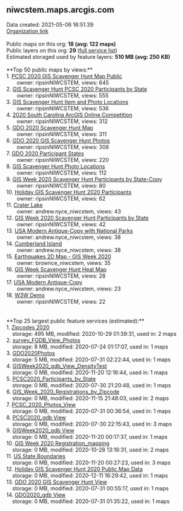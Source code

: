<h2>niwcstem.maps.arcgis.com</h2> Data created: 2021-05-06 16:51:39 <br /><a target='new' href='https://niwcstem.maps.arcgis.com'>Organization link</a><br /><br />Public maps on this org: <b>18 (avg: 122 maps)</b><br />Public layers on this org: <b>29 </b>(<a target='new' href='https://services.arcgis.com/YHQklwvHY2vsYvxe/ArcGIS/rest/services'>full service list</a>)<br />Estimated storaged used by feature layers: <b>510 MB (avg: 250 KB)</b><br /><br />**Top 50 public maps by views:**<br />  1. <a target='new' href='https://www.arcgis.com/home/item.html?id=f3468f4970c3494b86b5625b922eade3'>PCSC 2020 GIS Scavenger Hunt Map Public</a> <br />  &nbsp;&nbsp;&nbsp;&nbsp; &nbsp;&nbsp;owner: ripsinNIWCSTEM, views: 645<br />  2. <a target='new' href='https://www.arcgis.com/home/item.html?id=86e3ac8947414aaf9ec44030581f2b38'>GIS Scavenger Hunt PCSC 2020 Participants by State</a> <br />  &nbsp;&nbsp;&nbsp;&nbsp; &nbsp;&nbsp;owner: ripsinNIWCSTEM, views: 555<br />  3. <a target='new' href='https://www.arcgis.com/home/item.html?id=c078da2345dc4333bf9a4eaef80fe093'>GIS Scavenger Hunt Item and Photo Locations</a> <br />  &nbsp;&nbsp;&nbsp;&nbsp; &nbsp;&nbsp;owner: ripsinNIWCSTEM, views: 536<br />  4. <a target='new' href='https://www.arcgis.com/home/item.html?id=bdaf2ad132dd4a56bdb0f64f80048000'>2020 South Carolina ArcGIS Online Competition</a> <br />  &nbsp;&nbsp;&nbsp;&nbsp; &nbsp;&nbsp;owner: ripsinNIWCSTEM, views: 312<br />  5. <a target='new' href='https://www.arcgis.com/home/item.html?id=c0a9e2db7f44420696ffc65b065644c4'>GDO 2020 Scavenger Hunt Map</a> <br />  &nbsp;&nbsp;&nbsp;&nbsp; &nbsp;&nbsp;owner: ripsinNIWCSTEM, views: 311<br />  6. <a target='new' href='https://www.arcgis.com/home/item.html?id=69a406d98b8e432194c619207de38705'>GDO 2020 GIS Scavenger Hunt Photos</a> <br />  &nbsp;&nbsp;&nbsp;&nbsp; &nbsp;&nbsp;owner: ripsinNIWCSTEM, views: 308<br />  7. <a target='new' href='https://www.arcgis.com/home/item.html?id=ced85d6b9c5b4089bb1006106cb3277e'>GDO 2020 Participant States</a> <br />  &nbsp;&nbsp;&nbsp;&nbsp; &nbsp;&nbsp;owner: ripsinNIWCSTEM, views: 220<br />  8. <a target='new' href='https://www.arcgis.com/home/item.html?id=404f4d860d0d47f4a95dd3c458772c5d'>GIS Scavenger Hunt Photo Locations</a> <br />  &nbsp;&nbsp;&nbsp;&nbsp; &nbsp;&nbsp;owner: ripsinNIWCSTEM, views: 112<br />  9. <a target='new' href='https://www.arcgis.com/home/item.html?id=01a285a13b324683be27162285cf879f'>GIS Week 2020 Scavenger Hunt Participants by State-Copy</a> <br />  &nbsp;&nbsp;&nbsp;&nbsp; &nbsp;&nbsp;owner: ripsinNIWCSTEM, views: 80<br />  10. <a target='new' href='https://www.arcgis.com/home/item.html?id=b7d13f43013c4b018a282c8a9ce6b2cd'>Holiday GIS Scavenger Hunt 2020 Participants</a> <br />  &nbsp;&nbsp;&nbsp;&nbsp; &nbsp;&nbsp;owner: ripsinNIWCSTEM, views: 62<br />  11. <a target='new' href='https://www.arcgis.com/home/item.html?id=65b14fa2d2e64286a155c91ea8bbaaaa'>Crater Lake</a> <br />  &nbsp;&nbsp;&nbsp;&nbsp; &nbsp;&nbsp;owner: andrew.nyce_niwcstem, views: 43<br />  12. <a target='new' href='https://www.arcgis.com/home/item.html?id=ca6b06d5ce7847ca828fc8c4f05ab20f'>GIS Week 2020 Scavenger Hunt Participants by State</a> <br />  &nbsp;&nbsp;&nbsp;&nbsp; &nbsp;&nbsp;owner: ripsinNIWCSTEM, views: 42<br />  13. <a target='new' href='https://www.arcgis.com/home/item.html?id=2772d802174b44b0ba335a79c3798e11'>USA Modern Antique-Copy with National Parks</a> <br />  &nbsp;&nbsp;&nbsp;&nbsp; &nbsp;&nbsp;owner: andrew.nyce_niwcstem, views: 38<br />  14. <a target='new' href='https://www.arcgis.com/home/item.html?id=538474cfc99b443b9ce043f6f3312ccc'>Cumberland Island</a> <br />  &nbsp;&nbsp;&nbsp;&nbsp; &nbsp;&nbsp;owner: andrew.nyce_niwcstem, views: 38<br />  15. <a target='new' href='https://www.arcgis.com/home/item.html?id=3198c656db414ca89ccb83a3bb22221a'>Earthquakes 2D Map - GIS Week 2020</a> <br />  &nbsp;&nbsp;&nbsp;&nbsp; &nbsp;&nbsp;owner: brownce_niwcstem, views: 35<br />  16. <a target='new' href='https://www.arcgis.com/home/item.html?id=6810638839a74906abdf2754f4edd880'>GIS Week Scavenger Hunt Heat Map</a> <br />  &nbsp;&nbsp;&nbsp;&nbsp; &nbsp;&nbsp;owner: ripsinNIWCSTEM, views: 28<br />  17. <a target='new' href='https://www.arcgis.com/home/item.html?id=ad68c1ac277e47ff9c1be40e3f3e08f4'>USA Modern Antique-Copy</a> <br />  &nbsp;&nbsp;&nbsp;&nbsp; &nbsp;&nbsp;owner: andrew.nyce_niwcstem, views: 23<br />  18. <a target='new' href='https://www.arcgis.com/home/item.html?id=30a9c72b8d4b4905975fa705c1734461'>W3W Demo</a> <br />  &nbsp;&nbsp;&nbsp;&nbsp; &nbsp;&nbsp;owner: ripsinNIWCSTEM, views: 22<br /><br /><br />**Top 25 largest public feature services (estimated):**<br /> 1. <a target='new' href='https://www.arcgis.com/home/item.html?id=626b94e028244907ae91db09b75f8b0d'>Zipcodes 2020</a><br /> &nbsp;&nbsp;&nbsp;&nbsp;storage: 495 MB, modified: 2020-10-29 01:39:31,  used in: 2 maps<br /> 2. <a target='new' href='https://www.arcgis.com/home/item.html?id=53959698533a4045a2351337acd7986f'>survey_FGDB_View_Photos</a><br /> &nbsp;&nbsp;&nbsp;&nbsp;storage: 8 MB, modified: 2020-07-24 01:17:07,  used in: 1 maps<br /> 3. <a target='new' href='https://www.arcgis.com/home/item.html?id=e88e95744e3d47f3a25bb9d6a34d72ac'>GDO2020Photos</a><br /> &nbsp;&nbsp;&nbsp;&nbsp;storage: 5 MB, modified: 2020-07-31 02:22:44,  used in: 1 maps<br /> 4. <a target='new' href='https://www.arcgis.com/home/item.html?id=b21a9d8cfef34322b0c61f5da564180c'>GISWeek2020_gdb_View_DensityTest</a><br /> &nbsp;&nbsp;&nbsp;&nbsp;storage: 0 MB, modified: 2020-11-20 12:16:44,  used in: 1 maps<br /> 5. <a target='new' href='https://www.arcgis.com/home/item.html?id=8708be68185a41d292f7933ac103ec79'>PCSC2020_Participants_by_State</a><br /> &nbsp;&nbsp;&nbsp;&nbsp;storage: 0 MB, modified: 2020-07-30 21:20:48,  used in: 1 maps<br /> 6. <a target='new' href='https://www.arcgis.com/home/item.html?id=68fc22678ad6434d9898bebd3298fd92'>GIS_Week_2020_Registrations_by_Zipcode</a><br /> &nbsp;&nbsp;&nbsp;&nbsp;storage: 0 MB, modified: 2020-11-15 21:48:03,  used in: 2 maps<br /> 7. <a target='new' href='https://www.arcgis.com/home/item.html?id=e114d298757e4a698966ce0f4960d4ae'>PCSC_2020_Photos_View</a><br /> &nbsp;&nbsp;&nbsp;&nbsp;storage: 0 MB, modified: 2020-07-31 00:36:54,  used in: 1 maps<br /> 8. <a target='new' href='https://www.arcgis.com/home/item.html?id=fbc269a2ed5140c6be8406ee1056d1b3'>PCSC2020_gdb View</a><br /> &nbsp;&nbsp;&nbsp;&nbsp;storage: 0 MB, modified: 2020-07-30 22:15:43,  used in: 3 maps<br /> 9. <a target='new' href='https://www.arcgis.com/home/item.html?id=7f863bbe92a74a279576e4294e592724'>GISWeek2020_gdb View</a><br /> &nbsp;&nbsp;&nbsp;&nbsp;storage: 0 MB, modified: 2020-11-20 00:17:37,  used in: 1 maps<br /> 10. <a target='new' href='https://www.arcgis.com/home/item.html?id=79e04bea02c24109a6d1be426528d111'>GIS Week 2020 Registration_mapping</a><br /> &nbsp;&nbsp;&nbsp;&nbsp;storage: 0 MB, modified: 2020-10-28 13:16:31,  used in: 2 maps<br /> 11. <a target='new' href='https://www.arcgis.com/home/item.html?id=af3cc834863745449ad9ecb3d645fd36'>US State Boundaries</a><br /> &nbsp;&nbsp;&nbsp;&nbsp;storage: 0 MB, modified: 2020-11-20 00:27:23,  used in: 3 maps<br /> 12. <a target='new' href='https://www.arcgis.com/home/item.html?id=4b1b61a059f34cc0be8fc6f86cdae258'>Holiday GIS Scavenger Hunt 2020 Public Map Data</a><br /> &nbsp;&nbsp;&nbsp;&nbsp;storage: 0 MB, modified: 2020-12-11 16:29:42,  used in: 1 maps<br /> 13. <a target='new' href='https://www.arcgis.com/home/item.html?id=d583c564057147098e07cab8a66fd5c6'>GDO 2020 GIS Scavenger Hunt View</a><br /> &nbsp;&nbsp;&nbsp;&nbsp;storage: 0 MB, modified: 2020-07-31 00:55:17,  used in: 1 maps<br /> 14. <a target='new' href='https://www.arcgis.com/home/item.html?id=c48670e4ebd6425fbafc9218f97a3b39'>GDO2020_gdb View</a><br /> &nbsp;&nbsp;&nbsp;&nbsp;storage: 0 MB, modified: 2020-07-31 01:35:22,  used in: 1 maps<br />